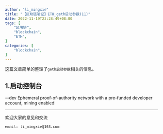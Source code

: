 ```yaml
---
author: "li_mingxie"
title: "【区块链笔记】ETH_geth启动参数(11)"
date: 2022-11-19T23:28:49+08:00
tags: [
    "区块链",
    "blockchain",
    "ETH",
]
categories: [
    "blockchain",
]
---
```


这篇文章简单的整理了`geth启动参数`相关的信息。  <!--more-->  

## 1.启动控制台

--dev Ephemeral proof-of-authority network with a pre-funded developer account, mining enabled

----------------------------------------------

欢迎大家的意见和交流

`email: li_mingxie@163.com`
